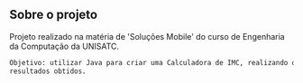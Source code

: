 <!-- SOBRE O PROJETO -->
## Sobre o projeto

Projeto realizado na matéria de 'Soluções Mobile' do curso de Engenharia da Computação da UNISATC.

```bash
Objetivo: utilizar Java para criar uma Calculadora de IMC, realizando os cálculos e classificando os
resultados obtidos.
```
